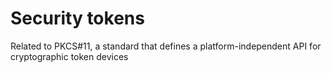 # Security tokens

Related to PKCS#11, a standard that defines a platform-independent API for cryptographic token devices
